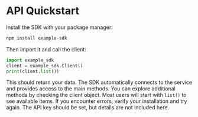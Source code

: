 # API Quickstart

Install the SDK with your package manager:

```bash
npm install example-sdk
```

Then import it and call the client:

```python
import example_sdk
client = example_sdk.Client()
print(client.list())
```

This should return your data. The SDK automatically connects to the service and provides access to the main methods. You can explore additional methods by checking the client object. Most users will start with `list()` to see available items. If you encounter errors, verify your installation and try again. The API key should be set, but details are not included here.
